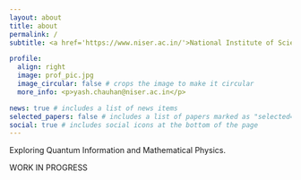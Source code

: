 ```yaml
---
layout: about
title: about
permalink: /
subtitle: <a href='https://www.niser.ac.in/'>National Institute of Science Education and Research</a> | Undergraduate Physics Major

profile:
  align: right
  image: prof_pic.jpg
  image_circular: false # crops the image to make it circular
  more_info: <p>yash.chauhan@niser.ac.in</p>

news: true # includes a list of news items
selected_papers: false # includes a list of papers marked as "selected={true}"
social: true # includes social icons at the bottom of the page
---
```


Exploring Quantum Information and Mathematical Physics.

<p>WORK IN PROGRESS</p>
